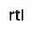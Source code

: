 ---
schema: default2
title: rtl
organization: Sample Department
notes: This is an example dataset that comes with a new installation of JKAN
resources:
  - name: Air Monitoring Stations CSV
    url: 'http://data.phl.opendata.arcgis.com/datasets/1839b35258604422b0b520cbb668df0d_0.csv'
    format: csv
license: 'https://www.nationalarchives.gov.uk/doc/open-government-licence/version/3/'
category:
  - Education
maintainer: Sek 
maintainer_email: tim@timwis.com

---